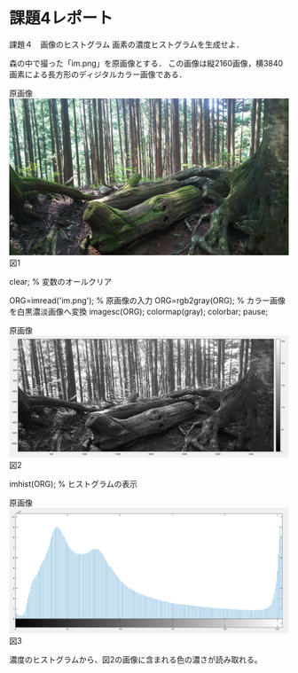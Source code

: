 # 課題4レポート


 課題４　画像のヒストグラム
 画素の濃度ヒストグラムを生成せよ．

森の中で撮った「im.png」を原画像とする．
この画像は縦2160画像，横3840画素による長方形のディジタルカラー画像である．

原画像
![原画像](https://github.com/ikeda0927/lecture_image_processing/blob/master/kadai_img/im.png?raw=true)  
図1

clear; % 変数のオールクリア

ORG=imread('im.png'); % 原画像の入力
ORG=rgb2gray(ORG); % カラー画像を白黒濃淡画像へ変換
imagesc(ORG); colormap(gray); colorbar;
pause;

原画像
![原画像](https://github.com/ikeda0927/lecture_image_processing/blob/master/kadai_img/画像処理4_1.png?raw=true)  
図2

imhist(ORG); % ヒストグラムの表示


原画像
![原画像](https://github.com/ikeda0927/lecture_image_processing/blob/master/kadai_img/画像処理4_2.png?raw=true)  
図3

濃度のヒストグラムから、図2の画像に含まれる色の濃さが読み取れる。
